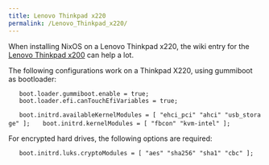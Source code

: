 ```yaml
---
title: Lenovo Thinkpad x220
permalink: /Lenovo_Thinkpad_x220/
---
```


When installing NixOS on a Lenovo Thinkpad x220, the wiki entry for the [Lenovo Thinkpad x200](/Lenovo_Thinkpad_x200 "wikilink") can help a lot.

The following configurations work on a Thinkpad X220, using gummiboot as bootloader:

`   boot.loader.gummiboot.enable = true;`
`   boot.loader.efi.canTouchEfiVariables = true;`

`   boot.initrd.availableKernelModules = [ "ehci_pci" "ahci" "usb_storage" ];`
`   boot.initrd.kernelModules = [ "fbcon" "kvm-intel" ];`

For encrypted hard drives, the following options are required:

`   boot.initrd.luks.cryptoModules = [ "aes" "sha256" "sha1" "cbc" ];`
